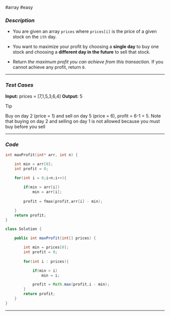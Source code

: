 #array  #easy 
### *Description*  ###

-  You are given an array `prices` where `prices[i]` is the price of a given stock on the `ith` day.

- You want to maximize your profit by choosing a **single day** to buy one stock and choosing a **different day in the future** to sell that stock.

- Return _the maximum profit you can achieve from this transaction_. If you cannot achieve any profit, return `0`.
---
### *Test Cases* ###

**Input:** prices = [7,1,5,3,6,4]
**Output:** 5

>[!tip]
>Buy on day 2 (price = 1) and sell on day 5 (price = 6), profit = 6-1 = 5.
Note that buying on day 2 and selling on day 1 is not allowed because you must buy before you sell

---
### *Code* ###

```c
int maxProfit(int* arr, int n) {

    int min = arr[0];
    int profit = 0;
    
    for(int i = 0;i<n;i++){

        if(min > arr[i])
            min = arr[i];
            
        profit = fmax(profit,arr[i] - min);

    }
    return profit;
}
```
```java
class Solution {

    public int maxProfit(int[] prices) {

        int min = prices[0];
        int profit = 0;
        
        for(int i : prices){

            if(min > i)
                min = i;

            profit = Math.max(profit,i - min);
        }
        return profit;
    }
}
```
---